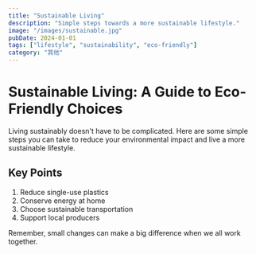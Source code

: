 ```yaml
---
title: "Sustainable Living"
description: "Simple steps towards a more sustainable lifestyle."
image: "/images/sustainable.jpg"
pubDate: 2024-01-01
tags: ["lifestyle", "sustainability", "eco-friendly"]
category: "其他"
---
```


# Sustainable Living: A Guide to Eco-Friendly Choices

Living sustainably doesn't have to be complicated. Here are some simple steps you can take to reduce your environmental impact and live a more sustainable lifestyle.

## Key Points

1. Reduce single-use plastics
2. Conserve energy at home
3. Choose sustainable transportation
4. Support local producers

Remember, small changes can make a big difference when we all work together.